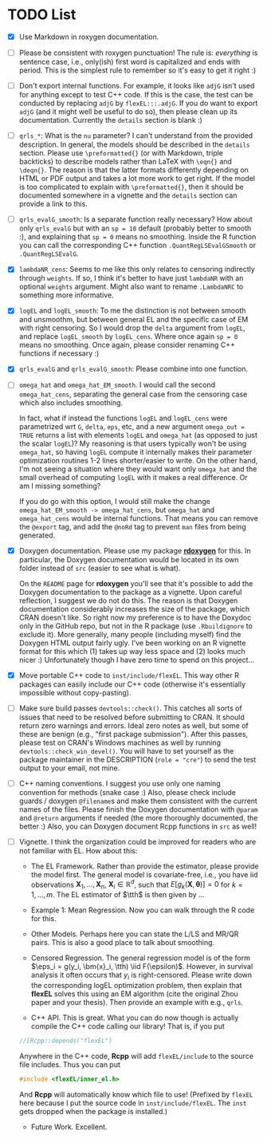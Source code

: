 # TODO List

- [x] Use Markdown in roxygen documentation. 

- [ ] Please be consistent with roxygen punctuation!  The rule is: *everything* is sentence case, i.e., only(ish) first word is capitalized and ends with period.  This is the simplest rule to remember so it's easy to get it right :)

- [ ] Don't export internal functions.  For example, it looks like `adjG` isn't used for anything except to test C++ code.  If this is the case, the test can be conducted by replacing `adjG` by `flexEL:::.adjG`.   If you do want to export `adjG` (and it might well be useful to do so), then please clean up its documentation.  Currently the `details` section is blank :)

- [ ] `qrls_*`: What is the `nu` parameter?  I can't understand from the provided description.  In general, the models should be described in the `details` section.  Please use `\preformatted{}` (or with Markdown, triple backticks) to describe models rather than LaTeX with `\eqn{}` and `\deqn{}`.  The reason is that the latter formats differently depending on HTML or PDF output and takes a lot more work to get right.  If the model is too complicated to explain with `\preformatted{}`, then it should be documented somewhere in a vignette and the `details` section can provide a link to this.

- [ ] `qrls_evalG_smooth`: Is a separate function really necessary?  How about only `qrls_evalG` but with an `sp = 10` default (probably better to smooth :), and explaining that `sp = 0` means no smoothing.  Inside the R function you can call the corresponding C++ function `.QuantRegLSEvalGSmooth` or `.QuantRegLSEvalG`.

- [x] `lambdaNR_cens`: Seems to me like this only relates to censoring indirectly through `weights`.  If so, I think it's better to have just `lambdaNR` with an optional `weights` argument.  Might also want to rename `.LambdaNRC` to something more informative.

- [x] `logEL` and `logEL_smooth`: To me the distinction is not between smooth and unsmoothm, but between general EL and the specific case of EM with right censoring.  So I would drop the `delta` argument from `logEL`, and replace `logEL_smooth` by `logEL_cens`.  Where once again `sp = 0` means no smoothing.  Once again, please consider renaming C++ functions if necessary :)

- [x] `qrls_evalG` and `qrls_evalG_smooth`: Please combine into one function.

- [ ] `omega_hat` and `omega_hat_EM_smooth`.  I would call the second `omega_hat_cens`, separating the general case from the censoring case which also includes smoothing.

	In fact, what if instead the functions `logEL` and `logEL_cens` were parametrized wrt `G`, `delta`, `eps`, etc, and a new argument `omega_out = TRUE` returns a list with elements `logEL` and `omega_hat` (as opposed to just the scalar `logEL`)?  My reasoning is that users typically won't be using `omega_hat`, so having `logEL` compute it internally makes their parameter optimization routines 1-2 lines shorter/easier to write.  On the other hand, I'm not seeing a situation where they would want only `omega_hat` and the small overhead of computing `logEL` with it makes a real difference.  Or am I missing something?  
	
	If you do go with this option, I would still make the change `omega_hat_EM_smooth -> omega_hat_cens`, but `omega_hat` and `omega_hat_cens` would be internal functions.  That means you can remove the `@export` tag, and add the `@noRd` tag to prevent `man` files from being generated.
	
- [x] Doxygen documentation.  Please use my package [**rdoxygen**](https://github.com/mlysy/rdoxygen) for this.  In particular, the Doxygen documentation would be located in its own folder instead of `src` (easier to see what is what).  

	On the `README` page for **rdoxygen** you'll see that it's possible to add the Doxygen documentation to the package as a vignette.  Upon careful reflection, I suggest we do not do this.  The reason is that Doxygen documentation considerably increases the size of the package, which CRAN doesn't like.  So right now my preference is to have the Doxydoc only in the GitHub repo, but not in the R package (use `.Rbuildignore` to exclude it).  More generally, many people (including myself) find the Doxygen HTML output fairly ugly.  I've been working on an R vignette format for this which (1) takes up way less space and (2) looks much nicer :) Unfortunately though I have zero time to spend on this project...

- [x] Move portable C++ code to `inst/include/flexEL`.  This way other R packages can easily include our C++ code (otherwise it's essentially impossible without copy-pasting).

- [ ] Make sure build passes `devtools::check()`.  This catches all sorts of issues that need to be resolved before submitting to CRAN.  It should return zero warnings and errors.  Ideal zero notes as well, but some of these are benign (e.g., "first package submission").  After this passes, please test on CRAN's Windows machines as well by running `devtools::check_win_devel()`.  You will have to set yourself as the package maintainer in the DESCRIPTION (`role = "cre"`) to send the test output to your email, not mine.

- [ ] C++ naming conventions.  I suggest you use only one naming convention for methods (snake case :)  Also, please check include guards / doxygen `@filename`s and make them consistent with the current names of the files.  Please finish the Doxygen documentation with `@param` and `@return` arguments if needed (the more thoroughly documented, the better :) Also, you can Doxygen document Rcpp functions in `src` as well!

- [ ] Vignette.  I think the organization could be improved for readers who are not familiar with EL.  How about this:

	- The EL Framework.  Rather than provide the estimator, please provide the model first.  The general model is covariate-free, i.e., you have iid observations $\bm{X}_1, \ldots, \bm{X}_n$, $\bm{X}_i \in \mathbb{R}^d$, such that $E[g_k(\bm{X}, \bm{\theta})] = 0$ for $k = 1,\ldots, m$.  The EL estimator of $\tth$ is then given by ...
	
	- Example 1: Mean Regression.  Now you can walk through the R code for this.
	
	- Other Models.  Perhaps here you can state the L/LS and MR/QR pairs.  This is also a good place to talk about smoothing.

	- Censored Regression.  The general regression model is of the form $\eps_i = g(y_i, \bm{x}_i, \tth) \iid F(\epsilon)$.  However, in survival analysis it often occurs that $y_i$ is right-censored.  Please write down the corresponding logEL optimization problem, then explain that **flexEL** solves this using an EM algorithm (cite the original Zhou paper and your thesis).  Then provide an example with e.g., `qrls`.

	- C++ API.  This is great.  What you can do now though is actually compile the C++ code calling our library!  That is, if you put
	
	```cpp
	//[Rcpp::depends("flexEL")
	```
	
	Anywhere in the C++ code, **Rcpp** will add `flexEL/include` to the source file includes.  Thus you can put
	
	```cpp
	#include <flexEL/inner_el.h>
	```
	
	And **Rcpp** will automatically know which file to use! (Prefixed by `flexEL` here because I put the source code in `inst/include/flexEL`.  The `inst` gets dropped when the package is installed.)

	- Future Work.  Excellent.
